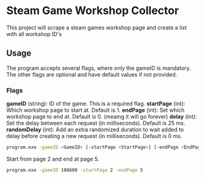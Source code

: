 # Steam Game Workshop Collector

This project will scrape a steam games workshop page and create a list with all workshop ID's

## Usage
The program accepts several flags, where only the gameID is mandatory. The other flags are optional and have default values if not provided.

### Flags
**gameID** (string): ID of the game. This is a required flag.
**startPage** (int): Which workshop page to start at. Default is 1.
**endPage** (int): Set which workshop page to end at. Default is 0. (meaing it will go forever)
**delay** (int): Set the delay between each request (in milliseconds). Default is 25 ms.
**randomDelay** (int): Add an extra randomized duration to wait added to delay before creating a new request (in milliseconds). Default is 0 ms.

```bash
program.exe -gameID <GameID> [-startPage <StartPage>] [-endPage <EndPage>] [-delay <Delay>] [-randomDelay <RandomDelay>]

```

Start from page 2 and end at page 5.
```bash
program.exe -gameID 108600 -startPage 2 -endPage 5

```